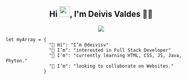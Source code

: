 <h2 align="center">Hi <img src="https://media.giphy.com/media/hvRJCLFzcasrR4ia7z/giphy.gif" width="28">, I'm Deivis Valdes 👨‍💻</h2>

<p align="center">
  <img src="https://readme-typing-svg.herokuapp.com/?color=%23FF7B10&lines=I+am+a+Full+Stack+Web+Developer+in+training;Always+learning+new+things!;Passionate+about+technology!;&font=Montagu+Slab&width=540&height=50&size=25">
</p>

```
let myArray = {
                "👋 Hi": "I’m @deivisv"
                "👀 I’m": "interested in Full Stack Developer"
                "🌱 I’m": "currently learning HTML, CSS, JS, Java, Phyton."
                "💞️ I’m": "looking to collaborate on Websites."
              }
```    
<!---
deivisv/deivisv is a ✨ special ✨ repository because its `README.md` (this file) appears on your GitHub profile.
You can click the Preview link to take a look at your changes.
--->
